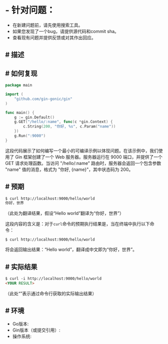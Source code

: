 # - 针对问题：
  - 在新建问题前，请先使用搜索工具。
  - 如果您发现了一个bug，请提供源代码和commit sha。
  - 查看现有问题并提供反馈或对其作出回应。
## # 描述

<!-- 问题的描述 -->
## # 如何复现

```go
package main

import (
	"github.com/gin-gonic/gin"
)

func main() {
	g := gin.Default()
	g.GET("/hello/:name", func(c *gin.Context) {
		c.String(200, "你好, %s", c.Param("name"))
	})
	g.Run(":9000")
}
```

这段代码展示了如何编写一个最小的可编译示例以体现问题。在该示例中，我们使用了 Gin 框架创建了一个 Web 服务器。服务器运行在 9000 端口，并提供了一个 GET 请求处理函数。当访问 "/hello/:name" 路由时，服务器会返回一个包含参数 "name" 值的消息，格式为 "你好, {name}"，其中状态码为 200。
## # 预期

```markdown
$ curl http://localhost:9000/hello/world
你好，世界
```

（此处为翻译结果，假设“Hello world”翻译为“你好，世界”）

这段内容的含义是：对于`curl`命令的预期执行结果是，当在终端中执行以下命令：

```shell
$ curl http://localhost:9000/hello/world
```

将会返回输出结果：“Hello world”，翻译成中文即为“你好，世界”。
## # 实际结果

```markdown
$ curl -i http://localhost:9000/hello/world
<YOUR RESULT>
```

（此处“<YOUR RESULT>”表示通过命令行获取的实际输出结果）
## # 环境

- Go版本:
- Gin版本（或提交引用）:
- 操作系统:
